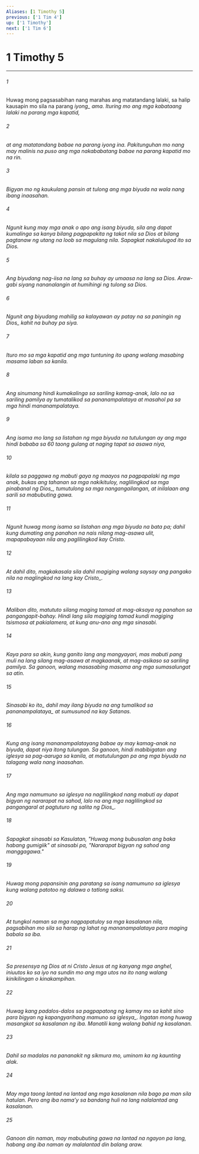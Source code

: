 ```yaml
---
Aliases: [1 Timothy 5]
previous: ['1 Tim 4']
up: ['1 Timothy']
next: ['1 Tim 6']
---
```

# 1 Timothy 5

***






















###### 1 










Huwag mong pagsasabihan nang marahas ang matatandang lalaki, sa halip kausapin mo sila na parang <i class="trans-change">iyong_ ama. Ituring mo ang mga kabataang lalaki na parang mga kapatid, 





















###### 2 










at ang matatandang babae na parang iyong ina. Pakitunguhan mo nang may malinis na puso ang mga nakababatang babae na parang kapatid mo na rin. 





















###### 3 










Bigyan mo ng kaukulang pansin at tulong ang mga biyuda na wala nang ibang inaasahan. 





















###### 4 










Ngunit kung may mga anak o apo ang isang biyuda, sila ang dapat kumalinga sa kanya bilang pagpapakita ng takot nila sa Dios at bilang pagtanaw ng utang na loob sa magulang nila. Sapagkat nakalulugod ito sa Dios. 





















###### 5 










Ang biyudang nag-iisa na lang sa buhay ay umaasa na lang sa Dios. Araw-gabi siyang nananalangin at humihingi ng tulong sa Dios. 





















###### 6 










Ngunit ang biyudang mahilig sa kalayawan ay patay na <i class="trans-change">sa paningin ng Dios_ kahit na buhay pa siya. 





















###### 7 










Ituro mo sa mga kapatid ang mga tuntuning ito upang walang masabing masama laban sa kanila. 





















###### 8 










Ang sinumang hindi kumakalinga sa sariling kamag-anak, lalo na sa sariling pamilya ay tumatalikod sa pananampalataya at masahol pa sa mga hindi mananampalataya. 





















###### 9 










Ang isama mo lang sa listahan ng mga biyuda na tutulungan ay ang mga hindi bababa sa 60 taong gulang at naging tapat sa asawa niya, 





















###### 10 










kilala sa paggawa ng mabuti gaya ng maayos na pagpapalaki ng mga anak, bukas ang tahanan sa mga nakikituloy, naglilingkod sa mga pinabanal <i class="trans-change">ng Dios_, tumutulong sa mga nangangailangan, at inilalaan ang sarili sa mabubuting gawa. 





















###### 11 










Ngunit huwag mong isama sa listahan ang mga biyuda na bata pa; dahil kung dumating ang panahon na nais nilang mag-asawa ulit, mapapabayaan nila ang paglilingkod kay Cristo. 





















###### 12 










At dahil dito, magkakasala sila dahil magiging walang saysay ang pangako nila <i class="trans-change">na maglingkod na lang kay Cristo_. 





















###### 13 










Maliban dito, matututo silang maging tamad at mag-aksaya ng panahon sa pangangapit-bahay. Hindi lang sila magiging tamad kundi magiging tsismosa at pakialamera, at kung anu-ano ang mga sinasabi. 





















###### 14 










Kaya para sa akin, kung ganito lang ang mangyayari, mas mabuti pang muli na lang silang mag-asawa at magkaanak, at mag-asikaso sa sariling pamilya. Sa ganoon, walang masasabing masama ang mga sumasalungat sa atin. 





















###### 15 










<i class="trans-change">Sinasabi ko ito_ dahil may ilang biyuda na ang tumalikod <i class="trans-change">sa pananampalataya_ at sumusunod na kay Satanas. 





















###### 16 










Kung ang isang mananampalatayang babae ay may kamag-anak na biyuda, dapat niya itong tulungan. Sa ganoon, hindi mabibigatan ang iglesya sa pag-aaruga sa kanila, at matutulungan pa ang mga biyuda na talagang wala nang inaasahan. 





















###### 17 










Ang mga namumuno sa iglesya na naglilingkod nang mabuti ay dapat bigyan ng nararapat na sahod, lalo na ang mga naglilingkod sa pangangaral at pagtuturo <i class="trans-change">ng salita ng Dios_. 





















###### 18 










Sapagkat sinasabi sa Kasulatan, "Huwag mong bubusalan ang baka habang gumigiik" at sinasabi pa, "Nararapat bigyan ng sahod ang manggagawa." 





















###### 19 










Huwag mong papansinin ang paratang sa isang namumuno sa iglesya kung walang patotoo ng dalawa o tatlong saksi. 





















###### 20 










At tungkol naman sa mga nagpapatuloy sa mga kasalanan nila, pagsabihan mo sila sa harap ng lahat ng mananampalataya para maging babala sa iba. 





















###### 21 










Sa presensya ng Dios at ni Cristo Jesus at ng kanyang mga anghel, iniuutos ko sa iyo na sundin mo ang mga utos na ito nang walang kinikilingan o kinakampihan. 





















###### 22 










Huwag kang padalos-dalos sa pagpapatong ng kamay mo sa kahit sino <i class="trans-change">para bigyan ng kapangyarihang mamuno sa iglesya_. Ingatan mong huwag masangkot sa kasalanan ng iba. Manatili kang walang bahid ng kasalanan. 





















###### 23 










Dahil sa madalas na pananakit ng sikmura mo, uminom ka ng kaunting alak. 





















###### 24 










May mga taong lantad na lantad ang mga kasalanan nila bago pa man sila hatulan. Pero ang iba namaʼy sa bandang huli na lang nalalantad ang kasalanan. 





















###### 25 










Ganoon din naman, may mabubuting gawa na lantad na ngayon pa lang, habang ang iba naman ay malalantad din balang araw.

